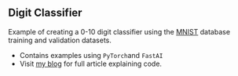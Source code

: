 ## Digit Classifier

Example of creating a 0-10 digit classifier using the [MNIST](https://en.wikipedia.org/wiki/MNIST_database) database training and validation datasets.

- Contains examples using `PyTorch`and `FastAI`
- Visit [my blog](atulsriv.github.io) for full article explaining code.